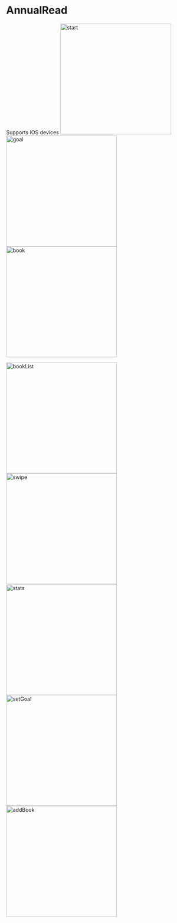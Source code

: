 # AnnualRead
Supports IOS devices
<img src="https://github.com/ml2439/ml2439.github.io/blob/master/images/ARstart.gif?raw=true" alt="start" style="width: 300px;"/>
<img src="https://github.com/ml2439/ml2439.github.io/blob/master/images/ARgoal.gif?raw=true" alt="goal" style="width: 300px;"/>
<img src="https://github.com/ml2439/ml2439.github.io/blob/master/images/ARbook.gif?raw=true" alt="book" style="width: 300px;"/>

<img src="https://github.com/ml2439/ml2439.github.io/blob/master/images/ARbooklist.PNG?raw=true" alt="bookList" style="width: 300px;"/>

<img src="https://github.com/ml2439/ml2439.github.io/blob/master/images/ARswipe.PNG?raw=true" alt="swipe" style="width: 300px;"/>

<img src="https://github.com/ml2439/ml2439.github.io/blob/master/images/ARstats.PNG?raw=true" alt="stats" style="width: 300px;"/>

<img src="https://github.com/ml2439/ml2439.github.io/blob/master/images/ARsetgoal.PNG?raw=true" alt="setGoal" style="width: 300px;"/>

<img src="https://github.com/ml2439/ml2439.github.io/blob/master/images/ARaddbook.PNG?raw=true" alt="addBook" style="width: 300px;"/>